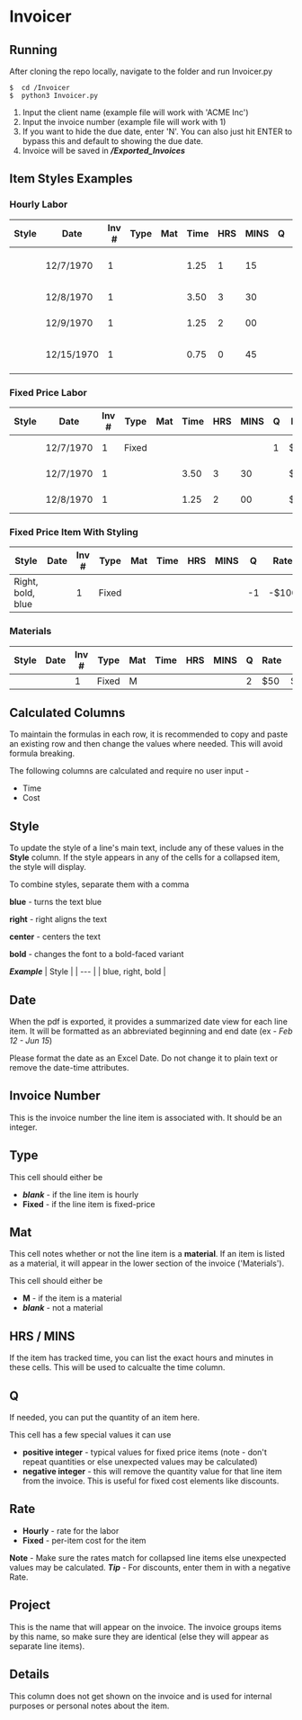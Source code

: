 # Invoicer
## Running
After cloning the repo locally, navigate to the folder and run Invoicer.py

```
$  cd /Invoicer
$  python3 Invoicer.py
```

1. Input the client name (example file will work with 'ACME Inc')
2. Input the invoice number (example file will work with 1)
3. If you want to hide the due date, enter 'N'. You can also just hit ENTER to bypass this and default to showing the due date.
4. Invoice will be saved in ***/Exported_Invoices***


## Item Styles Examples
### Hourly Labor
| Style | Date | Inv # | Type | Mat | Time | HRS | MINS | Q   | Rate | Cost | Project | Details |
| ---   | ---  | ---   | ---  | --- | ---  | --- | ---  | --- | ---  | ---  | ---     | ---     |
|  | 12/7/1970 | 1 |  |  | 1.25 | 1 | 15 |  | $100 | $125.00 | Front-end Development | Updating the home page |
|  | 12/8/1970 | 1 |  |  | 3.50 | 3 | 30 |  | $100 | $350.00 | Front-end Development | Adding interactions |
|  | 12/9/1970 | 1 |  |  | 1.25 | 2 | 00 |  | $100 | $200.00 | Front-end Development | Revisions |
|  | 12/15/1970 | 1 |  |  | 0.75 | 0 | 45 |  | $100 | $75.00 | Front-end Development | Second-round revisions |

### Fixed Price Labor
| Style | Date | Inv # | Type | Mat | Time | HRS | MINS | Q   | Rate | Cost | Project | Details |
| ---   | ---  | ---   | ---  | --- | ---  | --- | ---  | --- | ---  | ---  | ---     | ---     |
|  | 12/7/1970 | 1 | Fixed |  |  |  |  | 1 | $100 | $125.00 | Front-end Development | Fixed price entry |
|  | 12/7/1970 | 1 |       |  | 3.50 | 3 | 30 |  | $0 | $0.00 | Front-end Development | Adding interactions |
|  | 12/8/1970 | 1 |       |  | 1.25 | 2 | 00 |  | $0 | $0.00 | Front-end Development | Revisions |

### Fixed Price Item With Styling
| Style | Date | Inv # | Type | Mat | Time | HRS | MINS | Q   | Rate | Cost | Project | Details |
| ---   | ---  | ---   | ---  | --- | ---  | --- | ---  | --- | ---  | ---  | ---     | ---     |
| Right, bold, blue |  | 1 | Fixed |  |  |  |  | -1 | -$100 | -$100.00 | Discount | - |

### Materials
| Style | Date | Inv # | Type | Mat | Time | HRS | MINS | Q   | Rate | Cost | Project | Details |
| ---   | ---  | ---   | ---  | --- | ---  | --- | ---  | --- | ---  | ---  | ---     | ---     |
|       |      | 1     | Fixed |  M |      |     |      | 2 | $50 | $100.00 | Templates | - |


## Calculated Columns
To maintain the formulas in each row, it is recommended to copy and paste an existing row and then change the values where needed. This will avoid formula breaking.

The following columns are calculated and require no user input - 
* Time
* Cost

## Style
To update the style of a line's main text, include any of these values in the **Style** column. If the style appears in any of the cells for a collapsed item, the style will display.

To combine styles, separate them with a comma

   **blue** - turns the text blue

   **right** - right aligns the text

   **center** - centers the text

   **bold** - changes the font to a bold-faced variant

***Example***
| Style |
| --- |
| blue, right, bold |

## Date
When the pdf is exported, it provides a summarized date view for each line item. It will be formatted as an abbreviated beginning and end date (ex - *Feb 12 - Jun 15*)

Please format the date as an Excel Date. Do not change it to plain text or remove the date-time attributes.

## Invoice Number
This is the invoice number the line item is associated with. It should be an integer.

## Type
This cell should either be
* ***blank*** - if the line item is hourly
* **Fixed** - if the line item is fixed-price

## Mat
This cell notes whether or not the line item is a **material**. If an item is listed as a material, it will appear in the lower section of the invoice ('Materials').

This cell should either be
* **M** - if the item is a material
* ***blank*** - not a material

## HRS / MINS
If the item has tracked time, you can list the exact hours and minutes in these cells. This will be used to calcualte the time column.

## Q
If needed, you can put the quantity of an item here.

This cell has a few special values it can use
* **positive integer** - typical values for fixed price items (note - don't repeat quantities or else unexpected values may be calculated)
* **negative integer** - this will remove the quantity value for that line item from the invoice. This is useful for fixed cost elements like discounts.

## Rate
* **Hourly** - rate for the labor
* **Fixed** - per-item cost for the item

**Note** - Make sure the rates match for collapsed line items else unexpected values may be calculated.
***Tip*** - For discounts, enter them in with a negative Rate.

## Project
This is the name that will appear on the invoice. The invoice groups items by this name, so make sure they are identical (else they will appear as separate line items).

## Details
This column does not get shown on the invoice and is used for internal purposes or personal notes about the item.

